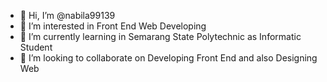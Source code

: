 - 👋 Hi, I’m @nabila99139
- 👀 I’m interested in Front End Web Developing
- 🌱 I’m currently learning in Semarang State Polytechnic as Informatic Student
- 💞️ I’m looking to collaborate on Developing Front End and also Designing Web
<!-- - 📫 How to reach me : -->

<!---
nabila99139/nabila99139 is a ✨ special ✨ repository because its `README.md` (this file) appears on your GitHub profile.
You can click the Preview link to take a look at your changes.
--->
